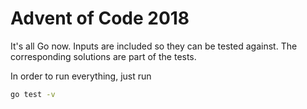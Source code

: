 # Advent of Code 2018

It's all Go now. Inputs are included so they can be tested against. The
corresponding solutions are part of the tests.

In order to run everything, just run

```zsh
go test -v
```
